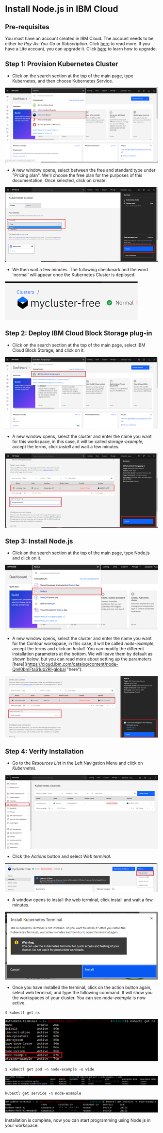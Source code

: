 # Install Node.js in IBM Cloud

## Pre-requisites

You must have an account created in IBM Cloud. The account needs to be either be *Pay-As-You-Go* or *Subscription*. Click [here](https://cloud.ibm.com/docs/account?topic=account-accounts "here") to read more.
If you have a Lite account, you can upgrade it. Click [here](https://cloud.ibm.com/docs/account?topic=account-account-getting-started#account-gs-upgrade "here") to learn how to upgrade.

## Step 1: Provision Kubernetes Cluster

* Click on the search section at the top of the main page, type Kubernetes, and then choose Kubernetes Service.

![](Kubernetes1.PNG)

* A new window opens, select between the free and standard type under "Pricing plan". We'll choose the free plan for the purposes of this documentation. Once selected, click on create.

![Screenshot](Kubernetes2.PNG)

* We then wait a few minutes. The following checkmark and the word 'normal' will appear once the Kubernetes Cluster is deployed.

![Screenshot](Kubernetes3.PNG)


## Step 2:  Deploy IBM Cloud Block Storage plug-in

* Click on the search section at the top of the main page, select IBM Cloud Block Storage, and click on it.

![Screenshot](Storage1.PNG)

* A new window opens, select the cluster and enter the name you want for this workspace, in this case, it will be called _storage-example_, accept the terms, click *Install* and wait a few minutes.

![Screenshot](Storage2.PNG)


## Step 3: Install Node.js

* Click on the search section at the top of the main page, type Node.js and click on it.

![Screenshot](node1.PNG)

* A new window opens, select the cluster and enter the name you want for the Contour workspace, in this case, it will be called _node-example_, accept the terms and click on *Install*. You can modify the different installation parameters at the bottom. We will leave them by default as shown below, but you can read more about setting up the parameters [here]((https://cloud.ibm.com/catalog/content/node-Qml0bmFtaS1ub2Rl-global "here").

![Screenshot](node2.PNG)


## Step 4: Verify Installation

* Go to the *Resources List* in the Left Navigation Menu and click on *Kubernetes*.

![Screenshot](test1.PNG)

* Click the *Actions* button and select *Web terminal*.

![Screenshot](test2.PNG)

* A window opens to install the web terminal, click install and wait a few minutes.

![Screenshot](test3.PNG)

* Once you have installed the terminal, click on the action button again, select web terminal, and type the following command. It will show you the workspaces of your cluster. You can see *node-example* is now active.

`$ kubectl get ns`

![Screenshot](test4.PNG)

`$ kubectl get pod -n node-example -o wide`

![Screenshot](test5.PNG)

`kubectl get service -n node-example`

![Screenshot](test6.PNG)

Installation is complete, now you can start programming using Node.js in your workspace.
